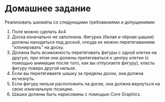 # Домашнее задание

Реализовать шахматы со следующими требованиями и допущениями:
1. Поле можно сделать 4x4
2. Доска изначально не заполнена. Фигурки (белая и чёрная шашки) должны находиться под доской, откуда их можно перетягиванием "клонировать" на доску.
3. Должна быть возможность перетягивать фигуры с одной клетки на другую, при этом они должны притягиваться к центру клетки (с помощью анимации после того, как вы отпускаете фигуру), класть фигуру поверх другой нельзя.
4. Если вы перетягиваете шашку за пределы доски, она должна исчезнуть.
5. Если фигуру нельзя расположить на доске, она должна вернуться на свою изначальную позицию.
6. Шашки должны быть нарисованы с помощью Core Graphics.
